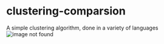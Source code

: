 # clustering-comparsion
A simple clustering algorithm, done in a variety of languages
![image not found](https://github.com/ErikPartridge/clustering-comparison/raw/master/results.png "Results")
